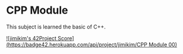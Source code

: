 # CPP Module

This subject is learned the basic of C++.

[![jimikim's 42Project Score](https://badge42.herokuapp.com/api/project/jimikim/CPP Module 00)](https://github.com/JaeSeoKim/badge42)
